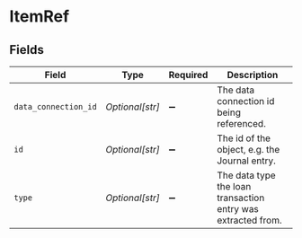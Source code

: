 # ItemRef


## Fields

| Field                                                        | Type                                                         | Required                                                     | Description                                                  |
| ------------------------------------------------------------ | ------------------------------------------------------------ | ------------------------------------------------------------ | ------------------------------------------------------------ |
| `data_connection_id`                                         | *Optional[str]*                                              | :heavy_minus_sign:                                           | The data connection id being referenced.                     |
| `id`                                                         | *Optional[str]*                                              | :heavy_minus_sign:                                           | The id of the object, e.g. the Journal entry.                |
| `type`                                                       | *Optional[str]*                                              | :heavy_minus_sign:                                           | The data type the loan transaction entry was extracted from. |
